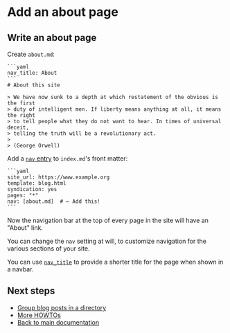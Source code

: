 # Add an about page

## Write an about page

Create `about.md`:

~~~~{.md}
```yaml
nav_title: About
```
# About this site

> We have now sunk to a depth at which restatement of the obvious is the first
> duty of intelligent men. If liberty means anything at all, it means the right
> to tell people what they do not want to hear. In times of universal deceit,
> telling the truth will be a revolutionary act.
>
> (George Orwell)
~~~~

Add a [`nav` entry](../reference/metadata.md#nav) to `index.md`'s front matter:

~~~~{.md}
```yaml
site_url: https://www.example.org
template: blog.html
syndication: yes
pages: "*"
nav: [about.md]  # ← Add this!
```
~~~~

Now the navigation bar at the top of every page in the site will have an
"About" link.

You can change the `nav` setting at will, to customize navigation for the
various sections of your site.

You can use [`nav_title`](../reference/metadata.md#nav_title) to provide a
shorter title for the page when shown in a navbar.


## Next steps

* [Group blog posts in a directory](blog-posts-in-a-directory.md)
* [More HOWTOs](README.md)
* [Back to main documentation](../../README.md)
